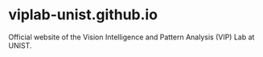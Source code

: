 # viplab-unist.github.io
Official website of the Vision Intelligence and Pattern Analysis (VIP) Lab at UNIST.
